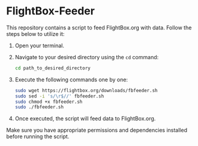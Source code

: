 # FlightBox-Feeder

This repository contains a script to feed FlightBox.org with data. Follow the steps below to utilize it:

1. Open your terminal.

2. Navigate to your desired directory using the `cd` command:
    ```bash
    cd path_to_desired_directory
    ```

3. Execute the following commands one by one:

    ```bash
    sudo wget https://flightbox.org/downloads/fbfeeder.sh
    sudo sed -i 's/\r$//' fbfeeder.sh
    sudo chmod +x fbfeeder.sh
    sudo ./fbfeeder.sh
    ```

4. Once executed, the script will feed data to FlightBox.org.

Make sure you have appropriate permissions and dependencies installed before running the script.


